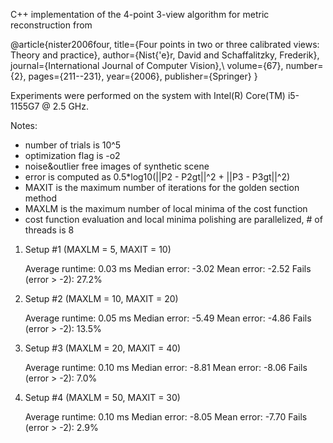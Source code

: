 C++ implementation of the 4-point 3-view algorithm for metric reconstruction from

@article{nister2006four,
  title={Four points in two or three calibrated views: Theory and practice},
  author={Nist{\'e}r, David and Schaffalitzky, Frederik},
  journal={International Journal of Computer Vision},\\
  volume={67},
  number={2},
  pages={211--231},
  year={2006},
  publisher={Springer}
}


Experiments were performed on the system with Intel(R) Core(TM) i5-1155G7 @ 2.5 GHz.

Notes:
- number of trials is 10^5
- optimization flag is -o2
- noise&outlier free images of synthetic scene
- error is computed as 0.5*log10(||P2 - P2gt||^2 + ||P3 - P3gt||^2)
- MAXIT is the maximum number of iterations for the golden section method
- MAXLM is the maximum number of local minima of the cost function
- cost function evaluation and local minima polishing are parallelized, # of threads is 8

1) Setup #1 (MAXLM = 5, MAXIT = 10)

	Average runtime: 0.03 ms
	Median error: -3.02
	Mean error: -2.52
	Fails (error > -2): 27.2%

2) Setup #2 (MAXLM = 10, MAXIT = 20)

	Average runtime: 0.05 ms
	Median error: -5.49
	Mean error: -4.86
	Fails (error > -2): 13.5%

3) Setup #3 (MAXLM = 20, MAXIT = 40)

	Average runtime: 0.10 ms
	Median error: -8.81
	Mean error: -8.06
	Fails (error > -2): 7.0%

4) Setup #4 (MAXLM = 50, MAXIT = 30)

	Average runtime: 0.10 ms
	Median error: -8.05
	Mean error: -7.70
	Fails (error > -2): 2.9%
